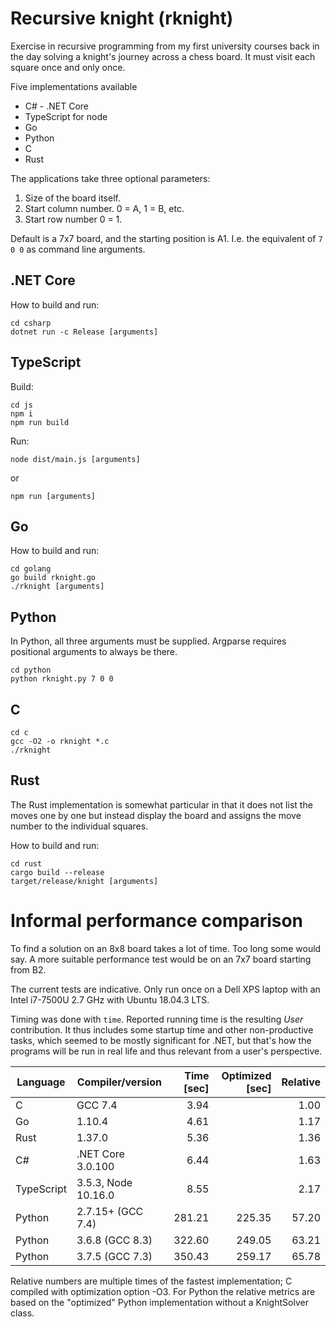 Recursive knight (rknight)
====

Exercise in recursive programming from my first university courses back in the day solving a knight's journey across a chess board. It must visit each square once and only once.

Five implementations available
* C# - .NET Core
* TypeScript for node
* Go
* Python
* C
* Rust

The applications take three optional parameters:
1. Size of the board itself.
2. Start column number. 0 = A, 1 = B, etc.
3. Start row number 0 = 1.

Default is a 7x7 board, and the starting position is A1. I.e. the equivalent of `7 0 0` as command line arguments.


.NET Core 
----

How to build and run:

```
cd csharp
dotnet run -c Release [arguments]
```

TypeScript
---

Build:

```
cd js
npm i
npm run build
```

Run:

```
node dist/main.js [arguments]
```
or
```
npm run [arguments]
```

Go
----

How to build and run:

```
cd golang
go build rknight.go
./rknight [arguments]
```

Python
------

In Python, all three arguments must be supplied. Argparse requires positional
arguments to always be there.

```
cd python
python rknight.py 7 0 0
```

C
-

```
cd c
gcc -O2 -o rknight *.c
./rknight
```

Rust
----

The Rust implementation is somewhat particular in that it does not list the 
moves one by one but instead display the board and assigns the move number to 
the individual squares.

How to build and run:

```
cd rust
cargo build --release
target/release/knight [arguments]
```


Informal performance comparison
===============================

To find a solution on an 8x8 board takes a lot of time. Too long
some would say. A more suitable performance test would be on an
7x7 board starting from B2.

The current tests are indicative. Only run once on a Dell XPS laptop with an
Intel i7-7500U 2.7 GHz with Ubuntu 18.04.3 LTS.

Timing was done with `time`. Reported running time is the resulting *User*
contribution. It thus includes some startup time and other non-productive
tasks, which seemed to be mostly significant for .NET, but that's how the 
programs will be run in real life and thus relevant from a user's perspective.

| Language   | Compiler/version  | Time [sec] | Optimized [sec] | Relative |
|------------|-------------------|-----------:|----------------:|---------:|
| C          | GCC 7.4           |   3.94     |                 |     1.00 |
| Go         | 1.10.4            |   4.61     |                 |     1.17 |
| Rust       | 1.37.0            |   5.36     |                 |     1.36 |    
| C#         | .NET Core 3.0.100 |   6.44     |                 |     1.63 |
| TypeScript | 3.5.3, Node 10.16.0 |   8.55   |                 |     2.17 |
| Python     | 2.7.15+ (GCC 7.4) | 281.21     | 225.35          |    57.20 |
| Python     | 3.6.8 (GCC 8.3)   | 322.60     | 249.05          |    63.21 |
| Python     | 3.7.5 (GCC 7.3)   | 350.43     | 259.17          |    65.78 |

Relative numbers are multiple times of the fastest implementation; C compiled
with optimization option -O3. For Python the relative metrics are based on the
"optimized" Python implementation without a KnightSolver class.
